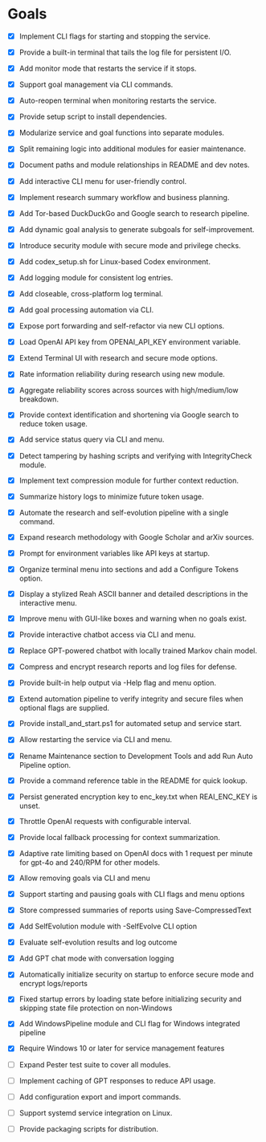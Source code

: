 # Goals

- [x] Implement CLI flags for starting and stopping the service.
- [x] Provide a built-in terminal that tails the log file for persistent I/O.
- [x] Add monitor mode that restarts the service if it stops.
- [x] Support goal management via CLI commands.
- [x] Auto-reopen terminal when monitoring restarts the service.
- [x] Provide setup script to install dependencies.
- [x] Modularize service and goal functions into separate modules.
- [x] Split remaining logic into additional modules for easier maintenance.
- [x] Document paths and module relationships in README and dev notes.
- [x] Add interactive CLI menu for user-friendly control.
- [x] Implement research summary workflow and business planning.
- [x] Add Tor-based DuckDuckGo and Google search to research pipeline.
- [x] Add dynamic goal analysis to generate subgoals for self-improvement.
- [x] Introduce security module with secure mode and privilege checks.
- [x] Add codex_setup.sh for Linux-based Codex environment.
- [x] Add logging module for consistent log entries.
- [x] Add closeable, cross-platform log terminal.
- [x] Add goal processing automation via CLI.
- [x] Expose port forwarding and self-refactor via new CLI options.
- [x] Load OpenAI API key from OPENAI_API_KEY environment variable.
- [x] Extend Terminal UI with research and secure mode options.
- [x] Rate information reliability during research using new module.
- [x] Aggregate reliability scores across sources with high/medium/low breakdown.
- [x] Provide context identification and shortening via Google search to reduce token usage.
- [x] Add service status query via CLI and menu.
- [x] Detect tampering by hashing scripts and verifying with IntegrityCheck module.
- [x] Implement text compression module for further context reduction.
- [x] Summarize history logs to minimize future token usage.
- [x] Automate the research and self-evolution pipeline with a single command.
- [x] Expand research methodology with Google Scholar and arXiv sources.
- [x] Prompt for environment variables like API keys at startup.
- [x] Organize terminal menu into sections and add a Configure Tokens option.
- [x] Display a stylized Reah ASCII banner and detailed descriptions in the interactive menu.
- [x] Improve menu with GUI-like boxes and warning when no goals exist.
- [x] Provide interactive chatbot access via CLI and menu.
- [x] Replace GPT-powered chatbot with locally trained Markov chain model.
- [x] Compress and encrypt research reports and log files for defense.
- [x] Provide built-in help output via -Help flag and menu option.
- [x] Extend automation pipeline to verify integrity and secure files when optional flags are supplied.
- [x] Provide install_and_start.ps1 for automated setup and service start.
- [x] Allow restarting the service via CLI and menu.
- [x] Rename Maintenance section to Development Tools and add Run Auto Pipeline option.
- [x] Provide a command reference table in the README for quick lookup.
- [x] Persist generated encryption key to enc_key.txt when REAI_ENC_KEY is unset.
- [x] Throttle OpenAI requests with configurable interval.
- [x] Provide local fallback processing for context summarization.
- [x] Adaptive rate limiting based on OpenAI docs with 1 request per minute for gpt-4o and 240/RPM for other models.
- [x] Allow removing goals via CLI and menu
- [x] Support starting and pausing goals with CLI flags and menu options
- [x] Store compressed summaries of reports using Save-CompressedText
- [x] Add SelfEvolution module with -SelfEvolve CLI option
- [x] Evaluate self-evolution results and log outcome
- [x] Add GPT chat mode with conversation logging
- [x] Automatically initialize security on startup to enforce secure mode and encrypt logs/reports
- [x] Fixed startup errors by loading state before initializing security and skipping state file protection on non-Windows
- [x] Add WindowsPipeline module and CLI flag for Windows integrated pipeline

- [x] Require Windows 10 or later for service management features
- [ ] Expand Pester test suite to cover all modules.
- [ ] Implement caching of GPT responses to reduce API usage.
- [ ] Add configuration export and import commands.
- [ ] Support systemd service integration on Linux.
- [ ] Provide packaging scripts for distribution.
